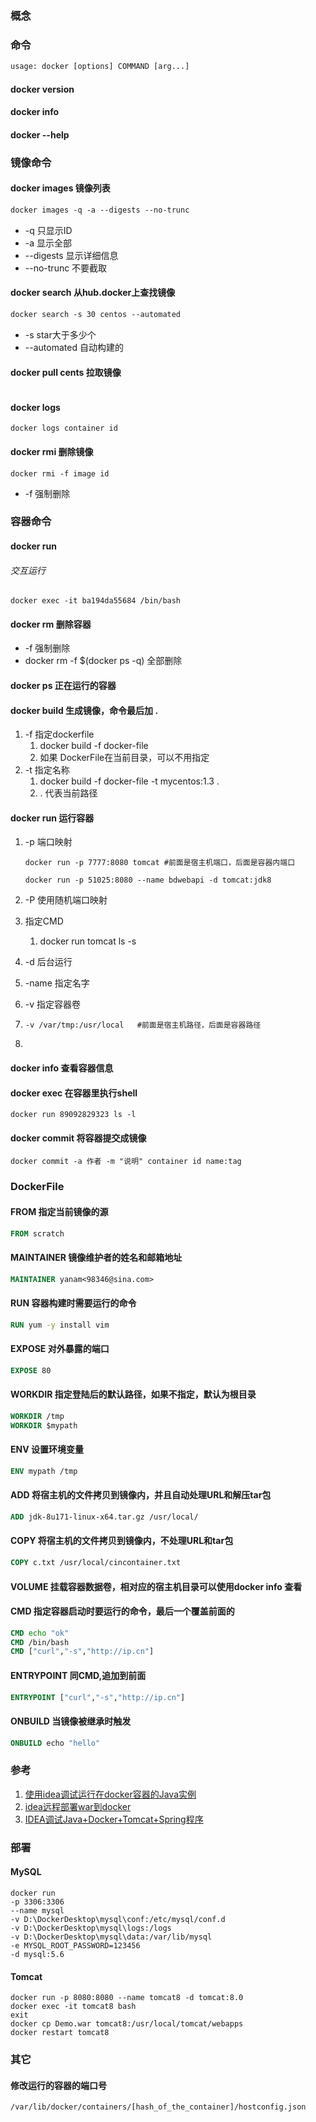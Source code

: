 ### 概念

### 命令

```dockerfile
usage: docker [options] COMMAND [arg...]
```

#### docker version 

#### docker info

#### docker --help 

### 镜像命令

#### docker images 镜像列表

```dockerfile
docker images -q -a --digests --no-trunc
```

- -q 只显示ID
- -a 显示全部 
- --digests 显示详细信息
- --no-trunc 不要截取

#### docker search 从hub.docker上查找镜像

```dockerfile
docker search -s 30 centos --automated
```

- -s star大于多少个
- --automated 自动构建的

#### docker pull cents 拉取镜像

```dockerfile

```

#### docker logs

```shell
docker logs container id
```



#### docker rmi 删除镜像

```shell
docker rmi -f image id
```

- -f 强制删除

### 容器命令

#### docker run



###### 交互运行

```shell
docker exec -it ba194da55684 /bin/bash
```

#### docker rm 删除容器

- -f  强制删除
- docker rm -f $(docker ps -q)  全部删除

#### docker ps 正在运行的容器

#### docker build 生成镜像，命令最后加 .

1. -f 指定dockerfile
   1. docker build -f docker-file
   2. 如果 DockerFile在当前目录，可以不用指定 
2. -t 指定名称
   1. docker build -f docker-file -t mycentos:1.3 .
   2. . 代表当前路径

#### docker run 运行容器

1. -p 端口映射
  
   ```shell
   docker run -p 7777:8080 tomcat #前面是宿主机端口，后面是容器内端口
   
   docker run -p 51025:8080 --name bdwebapi -d tomcat:jdk8
   ```
   
2. -P 使用随机端口映射

3. 指定CMD

   1. docker run tomcat ls -s

4. -d 后台运行

5. -name 指定名字

6. -v 指定容器卷

7. ```shell
   -v /var/tmp:/usr/local	#前面是宿主机路径，后面是容器路径
   ```

8. 

#### docker info 查看容器信息

#### docker exec 在容器里执行shell

```shell
docker run 89092829323 ls -l
```

#### docker commit 将容器提交成镜像

```shell
docker commit -a 作者 -m "说明" container id name:tag
```



### DockerFile

#### FROM   指定当前镜像的源

```dockerfile
FROM scratch
```



#### MAINTAINER  镜像维护者的姓名和邮箱地址

```dockerfile
MAINTAINER yanam<98346@sina.com>
```



#### RUN 容器构建时需要运行的命令

```dockerfile
RUN yum -y install vim
```



#### EXPOSE  对外暴露的端口

```dockerfile
EXPOSE 80
```



#### WORKDIR  指定登陆后的默认路径，如果不指定，默认为根目录

```dockerfile
WORKDIR /tmp
WORKDIR $mypath
```



#### ENV  设置环境变量

```dockerfile
ENV mypath /tmp 
```



#### ADD  将宿主机的文件拷贝到镜像内，并且自动处理URL和解压tar包

```dockerfile
ADD jdk-8u171-linux-x64.tar.gz /usr/local/
```



#### COPY  将宿主机的文件拷贝到镜像内，不处理URL和tar包

```dockerfile
COPY c.txt /usr/local/cincontainer.txt
```



#### VOLUME  挂载容器数据卷，相对应的宿主机目录可以使用docker info 查看

#### CMD  指定容器启动时要运行的命令，最后一个覆盖前面的

```dockerfile
CMD echo "ok"
CMD /bin/bash
CMD ["curl","-s","http://ip.cn"]
```



#### ENTRYPOINT  同CMD,追加到前面

```dockerfile
ENTRYPOINT ["curl","-s","http://ip.cn"]
```



#### ONBUILD  当镜像被继承时触发

```dockerfile
ONBUILD echo "hello"
```

### 参考

1. [使用idea调试运行在docker容器的Java实例](https://www.jianshu.com/p/7d685dce1440)
2. [idea远程部署war到docker](https://blog.csdn.net/yu757371316/article/details/81133167)
3. [IDEA调试Java+Docker+Tomcat+Spring程序](https://www.awaimai.com/2608.html)

### 部署

#### MySQL

```shell
docker run 
-p 3306:3306 
--name mysql 
-v D:\DockerDesktop\mysql\conf:/etc/mysql/conf.d 
-v D:\DockerDesktop\mysql\logs:/logs 
-v D:\DockerDesktop\mysql\data:/var/lib/mysql 
-e MYSQL_ROOT_PASSWORD=123456 
-d mysql:5.6
```

#### Tomcat

```shell
docker run -p 8080:8080 --name tomcat8 -d tomcat:8.0
docker exec -it tomcat8 bash
exit
docker cp Demo.war tomcat8:/usr/local/tomcat/webapps
docker restart tomcat8
```

### 其它

#### 修改运行的容器的端口号

```shell
/var/lib/docker/containers/[hash_of_the_container]/hostconfig.json
```




